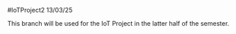 #IoTProject2
13/03/25

This branch will be used for the IoT Project in the latter half of the semester.

